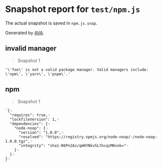 # Snapshot report for `test/npm.js`

The actual snapshot is saved in `npm.js.snap`.

Generated by [AVA](https://avajs.dev).

## invalid manager

> Snapshot 1

    '\'foo\' is not a valid package manager. Valid managers include: \'npm\', \'yarn\', \'pnpm\'.'

## npm

> Snapshot 1

    `{␊
      "requires": true,␊
      "lockfileVersion": 1,␊
      "dependencies": {␊
        "node-noop": {␊
          "version": "1.0.0",␊
          "resolved": "https://registry.npmjs.org/node-noop/-/node-noop-1.0.0.tgz",␊
          "integrity": "sha1-R6Pn2Az/qmRYNkvSLthcqzMHvnk="␊
        }␊
      }␊
    }␊
    `
